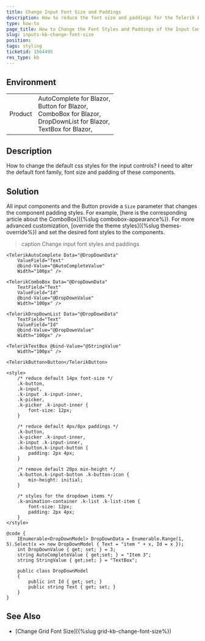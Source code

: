 ```yaml
---
title: Change Input Font Size and Paddings
description: How to reduce the font size and paddings for the Telerik Blazor components, with custom CSS.
type: how-to
page_title: How to Change the Font Styles and Paddings of the Input Components
slug: inputs-kb-change-font-size
position: 
tags: styling
ticketid: 1564495
res_type: kb
---
```


## Environment

<table>
    <tbody>
        <tr>
            <td>Product</td>
            <td>
                AutoComplete for Blazor, <br />
                Button for Blazor, <br />
                ComboBox for Blazor, <br />
                DropDownList for Blazor, <br />
                TextBox for Blazor, <br />
            </td>
        </tr>
    </tbody>
</table>


## Description

How to change the default css styles for the input controls? I need to alter the default font family, font size and padding of these components.


## Solution

All input components and the Button provide a `Size` parameter that changes the component padding styles. For example, [here is the corresponding article about the ComboBox]({%slug combobox-appearance%}). For more advanced customization, [override the theme styles]({%slug themes-override%}) and set the desired font styles to the components.

>caption Change input font styles and paddings

````RAZOR
<TelerikAutoComplete Data="@DropDownData"
    ValueField="Text"
    @bind-Value="@AutoCompleteValue"
    Width="100px" />

<TelerikComboBox Data="@DropDownData"
    TextField="Text"
    ValueField="Id"
    @bind-Value="@DropDownValue"
    Width="100px" />

<TelerikDropDownList Data="@DropDownData"
    TextField="Text"
    ValueField="Id"
    @bind-Value="@DropDownValue"
    Width="100px" />

<TelerikTextBox @bind-Value="@StringValue"
    Width="100px" />

<TelerikButton>Button</TelerikButton>

<style>
    /* reduce default 14px font-size */
    .k-button,
    .k-input,
    .k-input .k-input-inner,
    .k-picker,
    .k-picker .k-input-inner {
        font-size: 12px;
    }
    
    /* reduce default 4px/8px paddings */
    .k-button,
    .k-picker .k-input-inner,
    .k-input .k-input-inner,
    .k-button.k-input-button {
        padding: 2px 4px;
    }

    /* remove default 20px min-height */
    .k-button.k-input-button .k-button-icon {
        min-height: initial;
    }

    /* styles for the dropdown items */
    .k-animation-container .k-list .k-list-item {
        font-size: 12px;
        padding: 2px 4px;
    }
</style>

@code {
    IEnumerable<DropDownModel> DropDownData = Enumerable.Range(1, 5).Select(x => new DropDownModel { Text = "item " + x, Id = x });
    int DropDownValue { get; set; } = 3;
    string AutoCompleteValue { get;set; } = "Item 3";
    string StringValue { get;set; } = "TextBox";

    public class DropDownModel
    {
        public int Id { get; set; }
        public string Text { get; set; }
    }
}
````

## See Also

* [Change Grid Font Size]({%slug grid-kb-change-font-size%})

